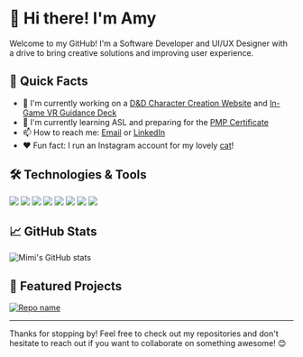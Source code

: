 # 👋 Hi there! I'm Amy

Welcome to my GitHub! I'm a Software Developer and UI/UX Designer with a drive to bring creative solutions and improving user experience. 

## 🚀 Quick Facts

- 🔭 I'm currently working on a [D&D Character Creation Website](https://github.com/Amimi-Codes/DndCharacterCreation) and [In-Game VR Guidance Deck](https://github.com/Amimi-Codes/QRriculum)
- 🌱 I'm currently learning ASL and preparing for the [PMP Certificate](https://www.googleadservices.com/pagead/aclk?sa=L&ai=DChcSEwjSg9OCw7mIAxUYZUcBHWgsN0MYABADGgJxdQ&co=1&ase=2&gclid=CjwKCAjw3P-2BhAEEiwA3yPhwI9_6n1iPYFq3TotEXN6NIDzH37-iVDnXU4aPrMyF2i8Jq5sXSIYYxoCytMQAvD_BwE&ei=aNXgZrq9Bfas5NoPi-aJ-AI&ohost=www.google.com&cid=CAESVuD2Fyf68BQSvehtUFEAAFShHP_68cNBwDFbCJwTUbQD2yZ9aErWMGxKUbHKKQEC8PEekQWge8lMzjPEz6HXHcS6HYBpf7-vgB2FGrGT8Nu6tyZMp3ad&sig=AOD64_1maiwNYTr5nkXoZ_eSqbK7_LG8Ag&q&sqi=2&nis=4&adurl&ved=2ahUKEwi6kc6Cw7mIAxV2FlkFHQtzAi8Q0Qx6BAgJEAE)
- 📫 How to reach me: [Email<span class='bg-primary/20'>](mailto:amy.cui4197@gmail.com) or [LinkedIn](https://www.linkedin.com/in/amy-cui-linked)
- ❤️ Fun fact: I run an Instagram account for my lovely [cat](https://www.instagram.com/vivi.bach_/)!

## 🛠 Technologies & Tools

![](https://img.shields.io/badge/Code-JavaScript-informational?style=flat&logo=javascript&logoColor=white&color=2bbc8a)
![](https://img.shields.io/badge/Code-HTML5-informational?style=flat&logo=html5&logoColor=white&color=2bbc8a)
![](https://img.shields.io/badge/Code-CSS3-informational?style=flat&logo=css3&logoColor=white&color=2bbc8a)
![](https://img.shields.io/badge/Code-Python-informational?style=flat&logo=python&logoColor=white&color=2bbc8a)
![](https://img.shields.io/badge/Database-SQL-informational?style=flat&logo=postgresql&logoColor=white&color=2bbc8a)
![](https://img.shields.io/badge/Design-Figma-informational?style=flat&logo=figma&logoColor=white&color=2bbc8a)
![](https://img.shields.io/badge/Design-Canva-informational?style=flat&logo=canva&logoColor=white&color=2bbc8a)
![](https://img.shields.io/badge/Engine-Unity-informational?style=flat&logo=unity&logoColor=white&color=2bbc8a)

## 📈 GitHub Stats

![Mimi's GitHub stats](https://github-readme-stats.vercel.app/api?username=yourusername&show_icons=true&theme=radical)

## 🌟 Featured Projects

[![Repo name](https://github-readme-stats.vercel.app/api/pin/?username=yourusername&repo=repo-name)](https://github.com/yourusername/repo-name)

---

Thanks for stopping by! Feel free to check out my repositories and don't hesitate to reach out if you want to collaborate on something awesome! 😊

